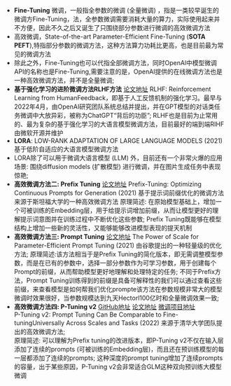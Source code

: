 * **Fine-Tuning**  微调，一般指全参数的微调 (全量微调) ，指是一类较早诞生的微调方Fine-Tuning，法，全参数微调需要消耗大量的算力，实际使用起来并不方便，因此不久之后又诞生了只围绕部分参数进行微调的高效微调方法  
* 高效微调，State-of-the-art Parameter-Efficient Fine-Tuning (**SOTA PEFT**),特指部分参数的微调方法，这种方法算力功耗比更高，也是目前最为常见的微调方法  
* 除此之外，Fine-Tuning也可以代指全部微调方法，同时OpenAl中模型微调API的名称也是Fine-Tuning,需要注意的是，OpenAI提供的在线微调方法也是一种高效微调方法，并不是全量微调;
* **基于强化学习的进阶微调方法RLHF方法**  [论文地址](https://arxiv.org/abs/2203.02155)  RLHF: Reinforcement Learning from HumanFeedback，即基于人工反馈机制的强化学习。最早与2022年4月，由OpenAI研究团队系统总结并提出，并在GPT模型的对话类任务微调中大放异彩，被称为ChatGPT“背后的功臣”;
RLHF也是目前为止常用的、最为复杂的基于强化学习的大语言模型微调方法，目前最好的端到端RIHF由微软开源并维护
* **LORA**: LOW-RANK ADAPTATION OF LARGE LANGUAGE MODELS (2021)基于低阶自适应的大语言模型微调方法
* LORA除了可以用于微调大语言模型 (LLM) 外，目前还有一个非常火爆的应用场景: 围绕diffusion models (扩散模型) 进行微调，并在图片生成任务中表现惊艳;
* **高效微调方法二: Prefix Tuning**  [论文地址](https://aclanthology.org/2021.acl-long.353/0)
Prefix-Tuning: Optimizing Continuous Prompts for Generation (2021)
基于提示词前缀优化的微调方法
来源于斯坦福大学的一种高效微调方法
原理简述: 在原始模型基础上，增加一个可被训练的Embedding层，用于给提示词增加前缀，从而让模型更好的理解提示词意图并在训练过程中不断优化这些参数;
Prefix Tuning既能够在模型结构上增加一些新的灵活性，又能够能够改进模型表现的提天机制
* **高效微调方法三: Prompt Tuning**
[论文地址]( https://arxiv.org/abs/2104.08691)
The Power of Scale for Parameter-Efficient Prompt Tuning (2021)
由谷歌提出的一种轻量级的优化方法;
原理简述:该方法相当于是Prefix Tuning的简化版本，即无需调整模型参数，而是在已有的参数中，选择一部分参数作为可学习参数，用于创建每个Prompt的前缀，从而帮助模型更好地理解和处理特定的任务;
不同于Prefix方法，Prompt Tuning训练得到的前缀是具备可解释性的我们可以通过查看这些前缀，来查看模型是如何帮我们优化prompte该方法在参数规模非常大的模型微调时效果很好，当参数规模达到九天Hectorl100亿时和全量微调效果一致;
* **高效微调方法四: P-Tuning v2**
[GitHub地址](https://github.com/THUDM/P-tuning-v20)   [论文地址](https://aclanthology.org/2021.acl-long.353/ChatGLM-6B+P-Tuning)   [微调项目地址](https://github.com/THUDM/ChatGLM-6B/blob/main/ptuning/README.md)  
P-Tuning v2: Prompt Tuning Can Be Comparable to Fine-tuningUniversally Across Scales and Tasks (2022)
  来源于清华大学团队提出的高效微调方法;  
  原理简述: 可以理解为Prefix tuning的改进版本，即P-Tuning v2不仅在输入层添加了连续的prompts (可被训练的Embedding层)，而且还在预训练模型的每一层都添加了连续的prompts;
  这种深度的prompt tuning增加了连续prompts的容量，出于某些原因，P-Tuning v2会非常适合GLM这种双向预训练大模型微调
